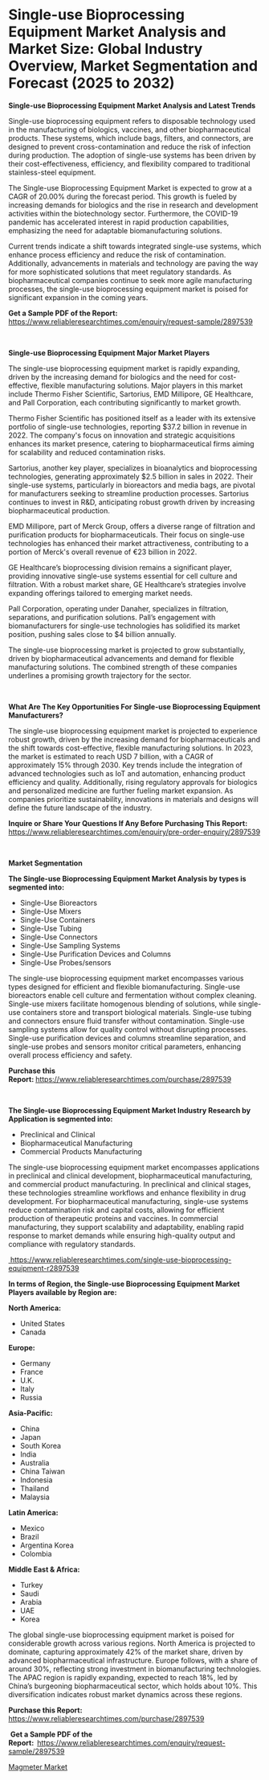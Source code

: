 <p><h1>Single-use Bioprocessing Equipment Market Analysis and Market Size: Global Industry Overview, Market Segmentation and Forecast (2025 to 2032)</h1></p><p><strong>Single-use Bioprocessing Equipment Market Analysis and Latest Trends</strong></p>
<p><p>Single-use bioprocessing equipment refers to disposable technology used in the manufacturing of biologics, vaccines, and other biopharmaceutical products. These systems, which include bags, filters, and connectors, are designed to prevent cross-contamination and reduce the risk of infection during production. The adoption of single-use systems has been driven by their cost-effectiveness, efficiency, and flexibility compared to traditional stainless-steel equipment.</p><p>The Single-use Bioprocessing Equipment Market is expected to grow at a CAGR of 20.00% during the forecast period. This growth is fueled by increasing demands for biologics and the rise in research and development activities within the biotechnology sector. Furthermore, the COVID-19 pandemic has accelerated interest in rapid production capabilities, emphasizing the need for adaptable biomanufacturing solutions. </p><p>Current trends indicate a shift towards integrated single-use systems, which enhance process efficiency and reduce the risk of contamination. Additionally, advancements in materials and technology are paving the way for more sophisticated solutions that meet regulatory standards. As biopharmaceutical companies continue to seek more agile manufacturing processes, the single-use bioprocessing equipment market is poised for significant expansion in the coming years.</p></p>
<p><strong>Get a Sample PDF of the Report:&nbsp;</strong> <a href="https://www.reliableresearchtimes.com/enquiry/request-sample/2897539?utm_campaign=2294&utm_medium=2&utm_source=Github&utm_content=ia&utm_term=15032025&utm_id=single-use-bioprocessing-equipment">https://www.reliableresearchtimes.com/enquiry/request-sample/2897539</a></p>
<p>&nbsp;</p>
<p><strong>Single-use Bioprocessing Equipment Major Market Players</strong></p>
<p><p>The single-use bioprocessing equipment market is rapidly expanding, driven by the increasing demand for biologics and the need for cost-effective, flexible manufacturing solutions. Major players in this market include Thermo Fisher Scientific, Sartorius, EMD Millipore, GE Healthcare, and Pall Corporation, each contributing significantly to market growth.</p><p>Thermo Fisher Scientific has positioned itself as a leader with its extensive portfolio of single-use technologies, reporting $37.2 billion in revenue in 2022. The company's focus on innovation and strategic acquisitions enhances its market presence, catering to biopharmaceutical firms aiming for scalability and reduced contamination risks.</p><p>Sartorius, another key player, specializes in bioanalytics and bioprocessing technologies, generating approximately $2.5 billion in sales in 2022. Their single-use systems, particularly in bioreactors and media bags, are pivotal for manufacturers seeking to streamline production processes. Sartorius continues to invest in R&D, anticipating robust growth driven by increasing biopharmaceutical production.</p><p>EMD Millipore, part of Merck Group, offers a diverse range of filtration and purification products for biopharmaceuticals. Their focus on single-use technologies has enhanced their market attractiveness, contributing to a portion of Merck's overall revenue of €23 billion in 2022.</p><p>GE Healthcare’s bioprocessing division remains a significant player, providing innovative single-use systems essential for cell culture and filtration. With a robust market share, GE Healthcare’s strategies involve expanding offerings tailored to emerging market needs.</p><p>Pall Corporation, operating under Danaher, specializes in filtration, separations, and purification solutions. Pall’s engagement with biomanufacturers for single-use technologies has solidified its market position, pushing sales close to $4 billion annually.</p><p>The single-use bioprocessing market is projected to grow substantially, driven by biopharmaceutical advancements and demand for flexible manufacturing solutions. The combined strength of these companies underlines a promising growth trajectory for the sector.</p></p>
<p>&nbsp;</p>
<p><strong>What Are The Key Opportunities For Single-use Bioprocessing Equipment Manufacturers?</strong></p>
<p><p>The single-use bioprocessing equipment market is projected to experience robust growth, driven by the increasing demand for biopharmaceuticals and the shift towards cost-effective, flexible manufacturing solutions. In 2023, the market is estimated to reach USD 7 billion, with a CAGR of approximately 15% through 2030. Key trends include the integration of advanced technologies such as IoT and automation, enhancing product efficiency and quality. Additionally, rising regulatory approvals for biologics and personalized medicine are further fueling market expansion. As companies prioritize sustainability, innovations in materials and designs will define the future landscape of the industry.</p></p>
<p><strong>Inquire or Share Your Questions If Any Before Purchasing This Report:</strong> <a href="https://www.reliableresearchtimes.com/enquiry/pre-order-enquiry/2897539?utm_campaign=2294&utm_medium=2&utm_source=Github&utm_content=ia&utm_term=15032025&utm_id=single-use-bioprocessing-equipment">https://www.reliableresearchtimes.com/enquiry/pre-order-enquiry/2897539</a></p>
<p>&nbsp;</p>
<p><strong>Market Segmentation</strong></p>
<p><strong>The Single-use Bioprocessing Equipment Market Analysis by types is segmented into:</strong></p>
<p><ul><li>Single-Use Bioreactors</li><li>Single-Use Mixers</li><li>Single-Use Containers</li><li>Single-Use Tubing</li><li>Single-Use Connectors</li><li>Single-Use Sampling Systems</li><li>Single-Use Purification Devices and Columns</li><li>Single-Use Probes/sensors</li></ul></p>
<p><p>The single-use bioprocessing equipment market encompasses various types designed for efficient and flexible biomanufacturing. Single-use bioreactors enable cell culture and fermentation without complex cleaning. Single-use mixers facilitate homogenous blending of solutions, while single-use containers store and transport biological materials. Single-use tubing and connectors ensure fluid transfer without contamination. Single-use sampling systems allow for quality control without disrupting processes. Single-use purification devices and columns streamline separation, and single-use probes and sensors monitor critical parameters, enhancing overall process efficiency and safety.</p></p>
<p><strong>Purchase this Report:&nbsp;</strong><a href="https://www.reliableresearchtimes.com/purchase/2897539?utm_campaign=2294&utm_medium=2&utm_source=Github&utm_content=ia&utm_term=15032025&utm_id=single-use-bioprocessing-equipment">https://www.reliableresearchtimes.com/purchase/2897539</a></p>
<p>&nbsp;</p>
<p><strong>The Single-use Bioprocessing Equipment Market Industry Research by Application is segmented into:</strong></p>
<p><ul><li>Preclinical and Clinical</li><li>Biopharmaceutical Manufacturing</li><li>Commercial Products Manufacturing</li></ul></p>
<p><p>The single-use bioprocessing equipment market encompasses applications in preclinical and clinical development, biopharmaceutical manufacturing, and commercial product manufacturing. In preclinical and clinical stages, these technologies streamline workflows and enhance flexibility in drug development. For biopharmaceutical manufacturing, single-use systems reduce contamination risk and capital costs, allowing for efficient production of therapeutic proteins and vaccines. In commercial manufacturing, they support scalability and adaptability, enabling rapid response to market demands while ensuring high-quality output and compliance with regulatory standards.</p></p>
<p><a href="https://www.reliableresearchtimes.com/single-use-bioprocessing-equipment-r2897539?utm_campaign=2294&utm_medium=2&utm_source=Github&utm_content=ia&utm_term=15032025&utm_id=single-use-bioprocessing-equipment">&nbsp;https://www.reliableresearchtimes.com/single-use-bioprocessing-equipment-r2897539</a></p>
<p><strong>In terms of Region, the Single-use Bioprocessing Equipment Market Players available by Region are:</strong></p>
<p>
    <p> <strong> North America: </strong>
        <ul>
            <li>United States</li>
            <li>Canada</li>
        </ul>
        </p> 
    <p> <strong> Europe: </strong>
        <ul>
            <li>Germany</li>
            <li>France</li>
            <li>U.K.</li>
            <li>Italy</li>
            <li>Russia</li>
        </ul>
        </p> 
    <p> <strong> Asia-Pacific: </strong>
        <ul>
            <li>China</li>
            <li>Japan</li>
            <li>South Korea</li>
            <li>India</li>
            <li>Australia</li>
            <li>China Taiwan</li>
            <li>Indonesia</li>
            <li>Thailand</li>
            <li>Malaysia</li>
        </ul>
        </p> 
    <p> <strong> Latin America: </strong>
        <ul>
            <li>Mexico</li>
            <li>Brazil</li>
            <li>Argentina Korea</li>
            <li>Colombia</li>
        </ul>
        </p> 
    <p> <strong> Middle East & Africa: </strong>
        <ul>
            <li>Turkey</li>
            <li>Saudi</li>
            <li>Arabia</li>
            <li>UAE</li>
            <li>Korea</li>
        </ul>
    </p>
    </p>
<p><p>The global single-use bioprocessing equipment market is poised for considerable growth across various regions. North America is projected to dominate, capturing approximately 42% of the market share, driven by advanced biopharmaceutical infrastructure. Europe follows, with a share of around 30%, reflecting strong investment in biomanufacturing technologies. The APAC region is rapidly expanding, expected to reach 18%, led by China’s burgeoning biopharmaceutical sector, which holds about 10%. This diversification indicates robust market dynamics across these regions.</p></p>
<p><strong>Purchase this Report: </strong><a href="https://www.reliableresearchtimes.com/purchase/2897539?utm_campaign=2294&utm_medium=2&utm_source=Github&utm_content=ia&utm_term=15032025&utm_id=single-use-bioprocessing-equipment">https://www.reliableresearchtimes.com/purchase/2897539</a></p>
<p>&nbsp;<strong>Get a Sample PDF of the Report:&nbsp;&nbsp;</strong><a href="https://www.reliableresearchtimes.com/enquiry/request-sample/2897539?utm_campaign=2294&utm_medium=2&utm_source=Github&utm_content=ia&utm_term=15032025&utm_id=single-use-bioprocessing-equipment">https://www.reliableresearchtimes.com/enquiry/request-sample/2897539</a></p>
<p><strong></strong></p>
<p><p><a href="https://github.com/OlenFleming68/Market-Research-Report-List-1/blob/main/magmeter-market.md?utm_campaign=2294&utm_medium=2&utm_source=Github&utm_content=ia&utm_term=15032025&utm_id=single-use-bioprocessing-equipment">Magmeter Market</a></p></p>